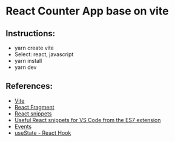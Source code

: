 # React Counter App base on vite

## Instructions:
- yarn create vite
- Select: react, javascript
- yarn install
- yarn dev


## References:
- [Vite](https://vitejs.dev/)
- [React Fragment](https://reactjs.org/docs/fragments.html)
- [React snippets](https://www.cesarguerra.mx/remover-el-import-de-react-from-react-al-usar-los-snippets-de-es7-react-redux-react-native-snippets/)
- [Useful React snippets for VS Code from the ES7 extension](https://medium.com/@tara.kelly16/useful-react-snippets-for-vs-code-from-the-es7-extension-5b22ffc60f0c)
- [Events](https://es.reactjs.org/docs/events.html) 
- [useState  - React Hook](https://es.reactjs.org/docs/hooks-intro.html)